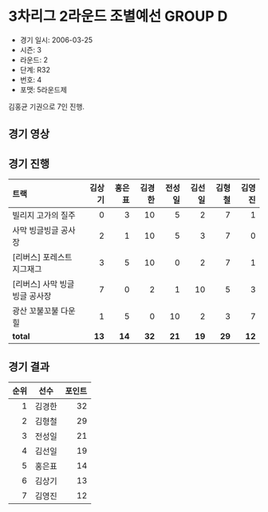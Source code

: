 # 3차리그 2라운드 조별예선 GROUP D

- 경기 일시: 2006-03-25
- 시즌: 3
- 라운드: 2
- 단계: R32
- 번호: 4
- 포맷: 5라운드제



김홍균 기권으로 7인 진행.

## 경기 영상
## 경기 진행

| 트랙 | 김상기 | 홍은표 | 김경한 | 전성일 | 김선일 | 김형철 | 김영진 |
|:---|---:|---:|---:|---:|---:|---:|---:|
| 빌리지 고가의 질주 | 0 | 3 | 10 | 5 | 2 | 7 | 1 |
| 사막 빙글빙글 공사장 | 2 | 1 | 10 | 5 | 3 | 7 | 0 |
| [리버스] 포레스트 지그재그 | 3 | 5 | 10 | 0 | 2 | 7 | 1 |
| [리버스] 사막 빙글빙글 공사장 | 7 | 0 | 2 | 1 | 10 | 5 | 3 |
| 광산 꼬불꼬불 다운힐 | 1 | 5 | 0 | 10 | 2 | 3 | 7 |
| __total__ | __13__ | __14__ | __32__ | __21__ | __19__ | __29__ | __12__ |




## 경기 결과

| 순위 | 선수 | 포인트 |
|---:|:---:|---:|
| 1 | 김경한 | 32 |
| 2 | 김형철 | 29 |
| 3 | 전성일 | 21 |
| 4 | 김선일 | 19 |
| 5 | 홍은표 | 14 |
| 6 | 김상기 | 13 |
| 7 | 김영진 | 12 |

